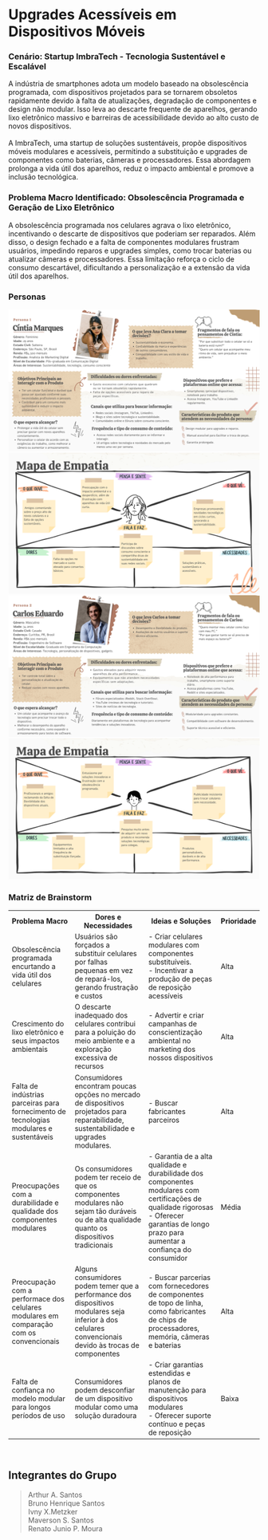 # Upgrades Acessíveis em Dispositivos Móveis

### Cenário: Startup ImbraTech - Tecnologia Sustentável e Escalável

A indústria de smartphones adota um modelo baseado na obsolescência programada, com dispositivos projetados para se tornarem obsoletos rapidamente devido à falta de atualizações, degradação de componentes e design não modular. Isso leva ao descarte frequente de aparelhos, gerando lixo eletrônico massivo e barreiras de acessibilidade devido ao alto custo de novos dispositivos.
<br> <br>
A ImbraTech, uma startup de soluções sustentáveis, propõe dispositivos móveis modulares e acessíveis, permitindo a substituição e upgrades de componentes como baterias, câmeras e processadores. Essa abordagem prolonga a vida útil dos aparelhos, reduz o impacto ambiental e promove a inclusão tecnológica.


### Problema Macro Identificado: Obsolescência Programada e Geração de Lixo Eletrônico

A obsolescência programada nos celulares agrava o lixo eletrônico, incentivando o descarte de dispositivos que poderiam ser reparados. Além disso, o design fechado e a falta de componentes modulares frustram usuários, impedindo reparos e upgrades simples, como trocar baterias ou atualizar câmeras e processadores. Essa limitação reforça o ciclo de consumo descartável, dificultando a personalização e a extensão da vida útil dos aparelhos.


### Personas

<img src="assets/4.png">
<img src="assets/5.png">
<img src="assets/6.png">
<img src="assets/7.png">

### Matriz de Brainstorm

<table>
    <tr>
        <th>Problema Macro</th>
        <th>Dores e Necessidades</th>
        <th>Ideias e Soluções</th>
        <th>Prioridade</th>
    </tr>
    <tr>
        <td>Obsolescência programada encurtando a vida útil dos celulares</td>
        <td>Usuários são forçados a substituir celulares por falhas pequenas em vez de repará-los, gerando frustração e custos</td>
        <td>- Criar celulares modulares com componentes substituíveis. <br> - Incentivar a produção de peças de reposição acessíveis
        </td>
        <td> Alta
        </td>
    </tr>
    <tr>
        <td>Crescimento do lixo eletrônico e seus impactos ambientais</td>
        <td>O descarte inadequado dos celulares contribui para a poluição do meio ambiente e a exploração excessiva de recursos</td>
        <td>- Advertir e criar campanhas de conscientização ambiental no marketing dos nossos dispositivos</td>
        <td>Alta</td>
    </tr>
    <tr>
        <td>Falta de indústrias parceiras para fornecimento de tecnologias modulares e sustentáveis</td>
        <td>Consumidores encontram poucas opções no mercado de dispositivos projetados para reparabilidade, sustentabilidade e upgrades modulares.</td>
        <td>- Buscar fabricantes parceiros</td>
        <td>Alta</td>
    </tr>
    <tr>
        <td>Preocupações com a durabilidade e qualidade dos componentes modulares</td>
        <td>Os consumidores podem ter receio de que os componentes modulares não sejam tão duráveis ou de alta qualidade quanto os dispositivos tradicionais</td>
        <td>- Garantia de a alta qualidade e durabilidade dos componentes modulares com certificações de qualidade rigorosas <br> - Oferecer garantias de longo prazo para aumentar a confiança do consumidor</td>
        <td>Média</td>
    </tr>
    <tr>
        <td>Preocupação com a performace dos celulares modulares em comparação com os convencionais</td>
        <td>Alguns consumidores podem temer que a performance dos dispositivos modulares seja inferior à dos celulares convencionais devido às trocas de componentes</td>
        <td>- Buscar parcerias com fornecedores de componentes de topo de linha, como fabricantes de chips de processadores, memória, câmeras e baterias</td>
        <td>Alta</td>
    </tr>
    <tr>
        <td>Falta de confiança no modelo modular para longos períodos de uso</td>
        <td>Consumidores podem desconfiar de um dispositivo modular como uma solução duradoura</td>
        <td>- Criar garantias estendidas e planos de manutenção para dispositivos modulares <br>
- Oferecer suporte contínuo e peças de reposição</td>
        <td>Baixa</td>
    </tr>
</table>
<br>

## Integrantes do Grupo
> Arthur A. Santos <br>
Bruno Henrique Santos <br>
Ivny X.Metzker <br>
Maverson S. Santos <br>
Renato Junio P. Moura